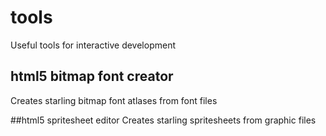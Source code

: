 # tools
Useful tools for interactive development

## html5 bitmap font creator
Creates starling bitmap font atlases from font files

##html5 spritesheet editor
Creates starling spritesheets from graphic files
